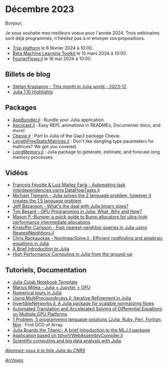 # Décembre 2023 

Bonjour, 

Je vous souhaite mes meilleurs voeux pour l'année 2024. Trois wébinaires sont déjà programmés, n'hésitez pas à m'envoyer vos propositions. 

 - [Trixi platform](https://calcul.math.cnrs.fr/cafe-julia-trixi.html) le 6 février 2024 à 10:00.
 - [Beta Machine Learning Toolkit](https://calcul.math.cnrs.fr/cafe-julia-7.html) le 15 mars 2024 à 10:00.
 - [FourierFlows.jl](https://calcul.math.cnrs.fr/cafe-julia-fourierflows.html) le 16 mai 2024 à 10:00.


## Billets de blog

- [Stefan Krastanov - This month in Julia world - 2023-12]( https://discourse.julialang.org/t/this-month-in-julia-world-2023-12/108020)
- [Julia 1.10 Highlights](https://julialang.org/blog/2023/12/julia-1.10-highlights/)

## Packages
- [AppBundler.jl](https://github.com/PeaceFounder/AppBundler.jl) : Bundle your Julia application.
- [Asciicast.jl](https://github.com/ericphanson/Asciicast.jl) : Easy REPL animations in READMEs, Documenter docs, and more!
- [Chevie.jl](https://github.com/jmichel7/Chevie.jl) : Port to Julia of the Gap3 package Chevie.
- [LengthFreeStaticMatrices.jl](https://github.com/brainandforce/LengthFreeStaticMatrices.jl) : Don't like dangling type parameters for matrices? We got you covered.
- [LongMemory.jl](https://github.com/everval/LongMemory.jl) : Julia package to generate, estimate, and forecast long memory processes.

## Vidéos

- [François Févotte & Luiz Maltez Faria - Automating task interdependencies using DataFlowTasks.jl](https://youtu.be/SilF7AAm7Ng?si=FDLaqqGJ-IJi4bel)
- [Michael Tiemann - Julia solves the 2 language problem, however it creates the 1.5 language problem](https://youtu.be/RUJFd-rEa0k?si=K8kBQUPhFIdilENp)
- [Jeff Bezanson - What's the deal with Julia binary sizes?](https://youtu.be/kNslvU3WD4M?si=8TnJoFLeCoHwrYH3)
- [Tim Besard - GPU Programming in Julia: What, Why and How?](https://youtu.be/Q8fj8QbVpZM?si=SwT7eP-1-x_fNSgk)
- [Mason P.-Bumper a quick guide to Bump allocators for ultra-high performance intermediate allocations](https://youtu.be/n1nG0_Nwzhs?si=dgouDfNWGdIGSi-w)
- [Kristoffer Carlsson - Fast nearest-neighbor queries in Julia using NearestNeighbors.jl](https://youtu.be/0v_42Gqaqlw?si=TZ7EoPzPgvtrcqqx)
- [Chris Rackauckas - NonlinearSolve.jl : Efficient rootfinding and algebraic equations in Julia](https://youtu.be/O-2F8fBuRRg?si=63JDCF5Kr2XGKqyG)
- [A Brief Introduction to Julia](https://youtu.be/X4Alzh3QyWU?si=d_z0IHStky9lEIQz)
- [High Performance Computing in Julia from the ground-up](https://www.youtube.com/playlist?list=PLUAq6xQKFgGpslJEmu0LXQhhwOE2po-LD)

## Tutoriels, Documentation

- [Julia Colab Notebook Template](https://colab.research.google.com/github/ageron/julia_notebooks/blob/master/Julia_Colab_Notebook_Template.ipynb)
- [Marius Millea - Julia + Jupyter + GPU](https://github.com/marius311/gpu_science_day_julia)
- [Numerical tours in Julia](http://www.numerical-tours.com/julia/)
- [Using MultiPrecisonArrays.jl: Iterative Refinement in Julia](https://arxiv.org/abs/2311.14616)
- [InvertibleNetworks.jl: A Julia package for scalable normalizing flows](https://arxiv.org/abs/2312.13480)
- [Automated Translation and Accelerated Solving of Differential Equations on Multiple GPU Platforms](https://arxiv.org/pdf/2304.06835.pdf)
- [1 Problem, 5 programming language solutions (Julia, Ruby, Perl, Fortran, Nim](https://youtu.be/LWgcukcpo9A?si=_joiRTVmHjZSCkZL) : Find GCD of Array.
- [Julia Boards the Titanic- A brief introduction to the MLJ.jl package](https://forem.julialang.org/mlj/julia-boards-the-titanic-1ne8)
- [Application based on tshort/WebAssemblyCompiler.jl](https://github.com/terasakisatoshi/WitchViewer.jl)
- [Scientific computing and big data analysis with Julia](https://github.com/jbytecode/julia-presentation/tree/main)


[*Abonnez-vous à la liste Julia du CNRS*](https://listes.services.cnrs.fr/wws/subscribe/julia)

[*Archives*](https://pnavaro.github.io/NouvellesJulia)
